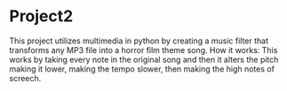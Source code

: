# Project2
This project utilizes multimedia in python by creating a music filter that transforms any MP3 file into a horror film theme song.
How it works:
This works by taking every note in the original song and then it alters the pitch making it lower, making the tempo slower,
then making the high notes of screech.

